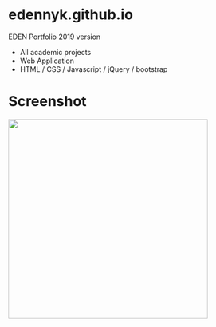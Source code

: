 # edennyk.github.io
EDEN Portfolio 2019 version
- All academic projects 
- Web Application
- HTML / CSS / Javascript / jQuery / bootstrap 

Screenshot
=
<img src="https://user-images.githubusercontent.com/59883982/83455201-7fa09200-a42b-11ea-9a01-fc8a8df4fca5.jpg" width="400"></img>
